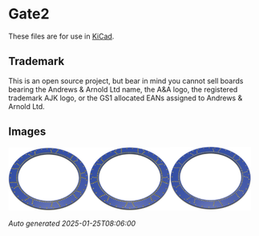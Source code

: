 # Gate2

These files are for use in [KiCad](https://www.kicad.org).

## Trademark

This is an open source project, but bear in mind you cannot sell boards bearing the Andrews & Arnold Ltd name, the A&A logo, the registered trademark AJK logo, or the GS1 allocated EANs assigned to Andrews & Arnold Ltd.

## Images

<img src='Gate2.png' width=32%><img src='Gate2-90.png' width=32%><img src='Gate2-bottom.png' width=32%>

*Auto generated 2025-01-25T08:06:00*
